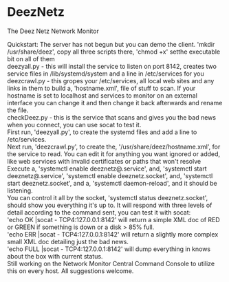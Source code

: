 # DeezNetz
The Deez Netz Network Monitor

Quickstart: The server has not begun but you can demo the client. 'mkdir /usr/share/deez', copy all three scripts there, 'chmod +x' setthe executable bit on all of them<br/>
deezyall.py - this will install the service to listen on port 8142, creates two service files in /lib/systemd/system and a line in /etc/services for you<br/>
deezcrawl.py - this gropes your /etc/services, all local web sites and any links in them to build a, 'hostname.xml', file of stuff to scan. If your hostname is set to localhost and services to monitor on an external interface you can change it and then change it back afterwards and rename the file.<br/>
checkDeez.py - this is the service that scans and gives you the bad news when you connect, you can use socat to test it.<br/>
First run, 'deezyall.py', to create the systemd files and add a line to /etc/services.<br/>
Next run, 'deezcrawl.py', to create the, '/usr/share/deez/hostname.xml', for the service to read. You can edit it for anything you want ignored or added, like web services with invalid certificates or paths that won't resolve<br/>
Execute a, 'systemctl enable deeznetz@.service', and, 'systemctl start deeznetz@.service', 'systemctl enable deeznetz.socket', and, 'systemctl start deeznetz.socket', and a, 'systemctl daemon-reload', and it should be listening.<br/>
You can control it all by the socket, 'systemctl status deeznetz.socket', should show you everything it's up to.
It will respond with three levels of detail according to the command sent, you can test it with socat:<br/>
'echo OK |socat - TCP4:127.0.0.1:8142' will return a simple XML doc of RED or GREEN if something is down or a disk > 85% full.<br/>
'echo ERR |socat - TCP4:127.0.0.1:8142' will return a slightly more complex small XML doc detailing just the bad news.<br/>
'echo FULL |socat - TCP4:127.0.0.1:8142' will dump everything in knows about the box with current status.<br/>
Still working on the Network Monitor Central Command Console to utilize this on every host. All suggestions welcome.<br/>
